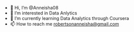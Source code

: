 - 👋 Hi, I’m @Anneisha08
- 👀 I’m interested in Data Anlytics
- 🌱 I’m currently learning Data Analytics through Coursera
- 📫 How to reach me robertsonanneisha@gmail.com

<!---
Anneisha08/Anneisha08 is a ✨ special ✨ repository because its `README.md` (this file) appears on your GitHub profile.
You can click the Preview link to take a look at your changes.
--->
